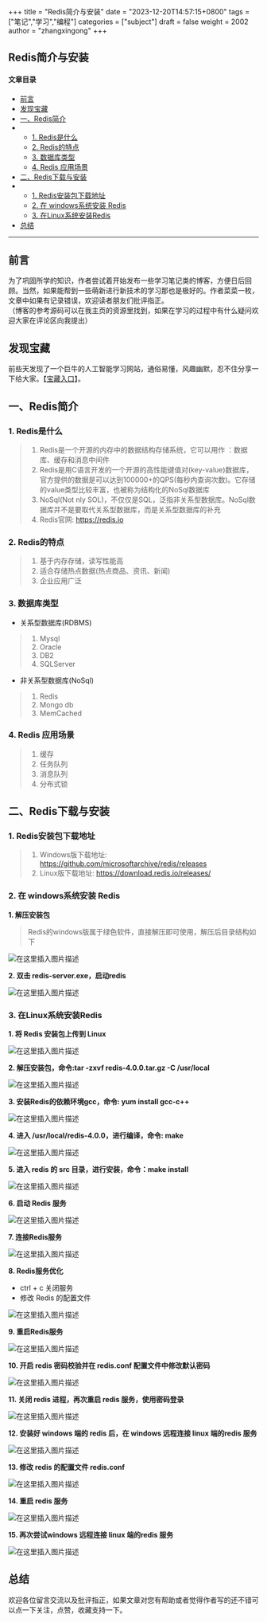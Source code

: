 +++
title = "Redis简介与安装"
date = "2023-12-20T14:57:15+0800"
tags = ["笔记","学习","编程"]
categories = ["subject"]
draft = false
weight = 2002
author = "zhangxingong"
+++

## Redis简介与安装


#### 文章目录

+   [前言](#_4)
+   [发现宝藏](#_9)
+   [一、Redis简介](#Redis_17)
+   +   [1. Redis是什么](#1_Redis_20)
    +   [2. Redis的特点](#2_Redis_27)
    +   [3. 数据库类型](#3__34)
    +   [4. Redis 应用场景](#4_Redis__48)
+   [二、Redis下载与安装](#Redis_54)
+   +   [1. Redis安装包下载地址](#1__Redis_57)
    +   [2. 在 windows系统安装 Redis](#2__windows_Redis_63)
    +   [3. 在Linux系统安装Redis](#3_LinuxRedis_78)
+   [总结](#_161)

* * *

## 前言

为了巩固所学的知识，作者尝试着开始发布一些学习笔记类的博客，方便日后回顾。当然，如果能帮到一些萌新进行新技术的学习那也是极好的。作者菜菜一枚，文章中如果有记录错误，欢迎读者朋友们批评指正。  
（博客的参考源码可以在我主页的资源里找到，如果在学习的过程中有什么疑问欢迎大家在评论区向我提出）

## 发现宝藏

前些天发现了一个巨牛的人工智能学习网站，通俗易懂，风趣幽默，忍不住分享一下给大家。【[宝藏入口](https://www.captainbed.cn/dl)】。

## 一、Redis简介

### 1. Redis是什么

> 1.  Redis是一个开源的内存中的数据结构存储系统，它可以用作 ：数据库、缓存和消息中间件
> 2.  Redis是用C语言开发的一个开源的高性能键值对(key-value)数据库，官方提供的数据是可以达到100000+的QPS(每秒内查询次数)。它存储的value类型比较丰富，也被称为结构化的NoSql数据库
> 3.  NoSql(Not nly SOL)，不仅仅是SQL，泛指非关系型数据库。NoSql数据库并不是要取代关系型数据库，而是关系型数据库的补充
> 4.  Redis官网: https://redis.io

### 2. Redis的特点

> 1.  基于内存存储，读写性能高
> 2.  适合存储热点数据(热点商品、资讯、新闻)
> 3.  企业应用广泛

### 3. 数据库类型

+   关系型数据库(RDBMS)

> 1.  Mysql
> 2.  Oracle
> 3.  DB2
> 4.  SQLServer

+   非关系型数据库(NoSql)

> 1.  Redis
> 2.  Mongo db
> 3.  MemCached

### 4. Redis 应用场景

> 1.  缓存
> 2.  任务队列
> 3.  消息队列
> 4.  分布式锁

## 二、Redis下载与安装

### 1. Redis安装包下载地址

> 1.  Windows版下载地址: https://github.com/microsoftarchive/redis/releases
> 2.  Linux版下载地址: https://download.redis.io/releases/

### 2. 在 windows系统安装 Redis

**1. 解压安装包**

> Redis的windows版属于绿色软件，直接解压即可使用，解压后目录结构如下

![在这里插入图片描述](https://img-blog.csdnimg.cn/c484e296108d466482fa7365733bb120.png)

**2. 双击 redis-server.exe，启动redis**

![在这里插入图片描述](https://img-blog.csdnimg.cn/161b6cda24df40da8cb16abe8edc8a50.png)

### 3. 在Linux系统安装Redis

**1. 将 Redis 安装包上传到 Linux**

![在这里插入图片描述](https://img-blog.csdnimg.cn/769caa7ae105419f975449ba84af2e4c.png)

**2. 解压安装包，命令:tar -zxvf redis-4.0.0.tar.gz -C /usr/local**

![在这里插入图片描述](https://img-blog.csdnimg.cn/115067c7c84a47d69ad27d7cb60bd82d.png)

**3. 安装Redis的依赖环境gcc，命令: yum install gcc-c++**

![在这里插入图片描述](https://img-blog.csdnimg.cn/58fdffe0c194499dbe3faf5272bd4550.png)

**4. 进入 /usr/local/redis-4.0.0，进行编译，命令: make**

![在这里插入图片描述](https://img-blog.csdnimg.cn/44f1db69169a44c886c1647c59632862.png)

**5. 进入 redis 的 src 目录，进行安装，命令：make install**

![在这里插入图片描述](https://img-blog.csdnimg.cn/110c051efbeb48f0be9471f44fce8c97.png)

**6. 启动 Redis 服务**

![在这里插入图片描述](https://img-blog.csdnimg.cn/a674289fe0e64f7b97f66a2a1c3b3085.png)

**7. 连接Redis服务**

![在这里插入图片描述](https://img-blog.csdnimg.cn/3955c843b5b34ff2a127b059ec4b0789.png)

**8. Redis服务优化**

+   ctrl + c 关闭服务
+   修改 Redis 的配置文件

![在这里插入图片描述](https://img-blog.csdnimg.cn/3d4a3b6a0b1c4912a49ff26520a2a12a.png)

**9. 重启Redis服务**

![在这里插入图片描述](https://img-blog.csdnimg.cn/5d8bc6b0a89549e28c677a37b1188fd2.png)

**10. 开启 redis 密码校验并在 redis.conf 配置文件中修改默认密码**

![在这里插入图片描述](https://img-blog.csdnimg.cn/17bdf71641b943d7a8eabaa4087c0b64.png)

**11. 关闭 redis 进程，再次重启 redis 服务，使用密码登录**

![在这里插入图片描述](https://img-blog.csdnimg.cn/5a7952c71a124782848bafcbdcbad482.png)

**12. 安装好 windows 端的 redis 后，在 windows 远程连接 linux 端的redis 服务**

![在这里插入图片描述](https://img-blog.csdnimg.cn/62338fe497664e29875ad920c1c74494.png)

**13. 修改 redis 的配置文件 redis.conf**

![在这里插入图片描述](https://img-blog.csdnimg.cn/8529255a2b0f47249a06bc505a94b65f.png)

**14. 重启 redis 服务**

![在这里插入图片描述](https://img-blog.csdnimg.cn/cc74841dffd24c539447c39c60809808.png)

**15. 再次尝试windows 远程连接 linux 端的redis 服务**

![在这里插入图片描述](https://img-blog.csdnimg.cn/58fd535c49b449598c1a50e3d5d46720.png)

## 总结

欢迎各位留言交流以及批评指正，如果文章对您有帮助或者觉得作者写的还不错可以点一下关注，点赞，收藏支持一下。  


